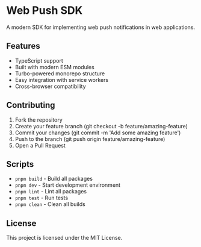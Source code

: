 # Web Push SDK

A modern SDK for implementing web push notifications in web applications.

## Features

- TypeScript support
- Built with modern ESM modules
- Turbo-powered monorepo structure
- Easy integration with service workers
- Cross-browser compatibility

## Contributing

1. Fork the repository
2. Create your feature branch (git checkout -b feature/amazing-feature)
3. Commit your changes (git commit -m 'Add some amazing feature')
4. Push to the branch (git push origin feature/amazing-feature)
5. Open a Pull Request

## Scripts

- `pnpm build` - Build all packages
- `pnpm dev` - Start development environment
- `pnpm lint` - Lint all packages
- `pnpm test` - Run tests
- `pnpm clean` - Clean all builds

## License

This project is licensed under the MIT License.

<!-- readme: contributors -start -->
<!-- readme: contributors -end -->
